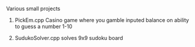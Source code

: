 Various small projects

1. PickEm.cpp
    Casino game where you gamble inputed balance on ability to guess a number 1-10
    
2. SudukoSolver.cpp
    solves 9x9 sudoku board
